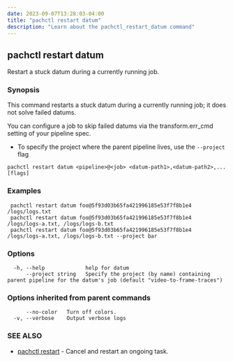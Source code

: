```yaml
---
date: 2023-09-07T13:28:03-04:00
title: "pachctl restart datum"
description: "Learn about the pachctl_restart_datum command"
---
```


## pachctl restart datum

Restart a stuck datum during a currently running job.

### Synopsis

This command restarts a stuck datum during a currently running job; it does not solve failed datums. 
 
You can configure a job to skip failed datums via the transform.err_cmd setting of your pipeline spec. 
 
- To specify the project where the parent pipeline lives, use the `--project` flag 


```
pachctl restart datum <pipeline>@<job> <datum-path1>,<datum-path2>,... [flags]
```

### Examples

```
 pachctl restart datum foo@5f93d03b65fa421996185e53f7f8b1e4 /logs/logs.txt 
 pachctl restart datum foo@5f93d03b65fa421996185e53f7f8b1e4 /logs/logs-a.txt, /logs/logs-b.txt 
 pachctl restart datum foo@5f93d03b65fa421996185e53f7f8b1e4 /logs/logs-a.txt, /logs/logs-b.txt --project bar 
```

### Options

```
  -h, --help             help for datum
      --project string   Specify the project (by name) containing parent pipeline for the datum's job (default "video-to-frame-traces")
```

### Options inherited from parent commands

```
      --no-color   Turn off colors.
  -v, --verbose    Output verbose logs
```

### SEE ALSO

* [pachctl restart](../pachctl_restart)	 - Cancel and restart an ongoing task.

